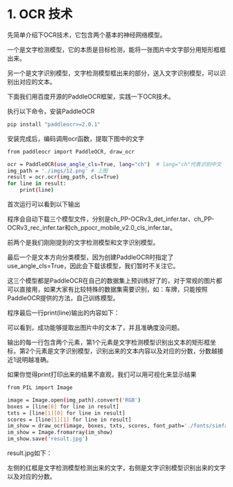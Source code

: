 # 1. OCR 技术

先简单介绍下OCR技术，它包含两个基本的神经网络模型。

一个是文字检测模型，它的本质是目标检测，能将一张图片中文字部分用矩形框框出来。

另一个是文字识别模型，文字检测模型框出来的部分，送入文字识别模型，可以识别出对应的文本。

下面我们用百度开源的PaddleOCR框架，实践一下OCR技术。

执行以下命令，安装PaddleOCR

```bash
pip install "paddleocr>=2.0.1"
```
安装完成后，编码调用ocr函数，提取下图中的文字

```bash
from paddleocr import PaddleOCR, draw_ocr

ocr = PaddleOCR(use_angle_cls=True, lang="ch")  # lang="ch"代表识别中文
img_path = './imgs/12.png' # 上图
result = ocr.ocr(img_path, cls=True)
for line in result:
    print(line)
```
首次运行可以看到以下输出

程序会自动下载三个模型文件，分别是ch_PP-OCRv3_det_infer.tar、ch_PP-OCRv3_rec_infer.tar和ch_ppocr_mobile_v2.0_cls_infer.tar。

前两个是我们刚刚提到的文字检测模型和文字识别模型。

最后一个是文本方向分类模型，因为创建PaddleOCR时指定了use_angle_cls=True，因此会下载该模型，我们暂时不关注它。

这三个模型都是PaddleOCR在自己的数据集上预训练好了的，对于常规的图片都可以直接用，如果大家有比较特殊的数据集需要识别，如：车牌，只能按照PaddleOCR提供的方法，自己训练模型。

程序最后一行print(line)输出的内容如下：

可以看到，成功能够提取出图片中的文本了，并且准确度没问题。

输出的每一行包含两个元素，第1个元素是文字检测模型识别出文本的矩形框坐标，第2个元素是文字识别模型，识别出来的文本内容以及对应的分数，分数越接近1说明越准确。

如果你觉得print打印出来的结果不直观，我们可以用可视化来显示结果

```bash
from PIL import Image

image = Image.open(img_path).convert('RGB')
boxes = [line[0] for line in result]
txts = [line[1][0] for line in result]
scores = [line[1][1] for line in result]
im_show = draw_ocr(image, boxes, txts, scores, font_path='./fonts/simfang.ttf')
im_show = Image.fromarray(im_show)
im_show.save('result.jpg')
```

result.jpg如下：

左侧的红框是文字检测模型检测出来的文字，右侧是文字识别模型识别出来的文字以及对应的分数。
